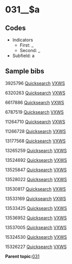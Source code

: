 # 031\_\_$a

## Codes

-   Indicators
    -   First: \_
    -   Second: \_
-   Subfield: a

## Sample bibs

3925796 [Quicksearch](https://search.library.yale.edu/catalog/3925796) [VXWS](http://prodorbis.library.yale.edu:7014/vxws/GetHoldingsService?bibId=3925796)

6320263 [Quicksearch](https://search.library.yale.edu/catalog/6320263) [VXWS](http://prodorbis.library.yale.edu:7014/vxws/GetHoldingsService?bibId=6320263)

6617886 [Quicksearch](https://search.library.yale.edu/catalog/6617886) [VXWS](http://prodorbis.library.yale.edu:7014/vxws/GetHoldingsService?bibId=6617886)

6787519 [Quicksearch](https://search.library.yale.edu/catalog/6787519) [VXWS](http://prodorbis.library.yale.edu:7014/vxws/GetHoldingsService?bibId=6787519)

11264710 [Quicksearch](https://search.library.yale.edu/catalog/11264710) [VXWS](http://prodorbis.library.yale.edu:7014/vxws/GetHoldingsService?bibId=11264710)

11266728 [Quicksearch](https://search.library.yale.edu/catalog/11266728) [VXWS](http://prodorbis.library.yale.edu:7014/vxws/GetHoldingsService?bibId=11266728)

13177568 [Quicksearch](https://search.library.yale.edu/catalog/13177568) [VXWS](http://prodorbis.library.yale.edu:7014/vxws/GetHoldingsService?bibId=13177568)

13265259 [Quicksearch](https://search.library.yale.edu/catalog/13265259) [VXWS](http://prodorbis.library.yale.edu:7014/vxws/GetHoldingsService?bibId=13265259)

13524692 [Quicksearch](https://search.library.yale.edu/catalog/13524692) [VXWS](http://prodorbis.library.yale.edu:7014/vxws/GetHoldingsService?bibId=13524692)

13525847 [Quicksearch](https://search.library.yale.edu/catalog/13525847) [VXWS](http://prodorbis.library.yale.edu:7014/vxws/GetHoldingsService?bibId=13525847)

13528022 [Quicksearch](https://search.library.yale.edu/catalog/13528022) [VXWS](http://prodorbis.library.yale.edu:7014/vxws/GetHoldingsService?bibId=13528022)

13530817 [Quicksearch](https://search.library.yale.edu/catalog/13530817) [VXWS](http://prodorbis.library.yale.edu:7014/vxws/GetHoldingsService?bibId=13530817)

13533169 [Quicksearch](https://search.library.yale.edu/catalog/13533169) [VXWS](http://prodorbis.library.yale.edu:7014/vxws/GetHoldingsService?bibId=13533169)

13533425 [Quicksearch](https://search.library.yale.edu/catalog/13533425) [VXWS](http://prodorbis.library.yale.edu:7014/vxws/GetHoldingsService?bibId=13533425)

13536952 [Quicksearch](https://search.library.yale.edu/catalog/13536952) [VXWS](http://prodorbis.library.yale.edu:7014/vxws/GetHoldingsService?bibId=13536952)

13537005 [Quicksearch](https://search.library.yale.edu/catalog/13537005) [VXWS](http://prodorbis.library.yale.edu:7014/vxws/GetHoldingsService?bibId=13537005)

15324530 [Quicksearch](https://search.library.yale.edu/catalog/15324530) [VXWS](http://prodorbis.library.yale.edu:7014/vxws/GetHoldingsService?bibId=15324530)

15326227 [Quicksearch](https://search.library.yale.edu/catalog/15326227) [VXWS](http://prodorbis.library.yale.edu:7014/vxws/GetHoldingsService?bibId=15326227)

**Parent topic:**[031](../../tags/031/031.md)

